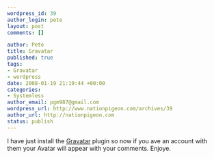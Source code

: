```yaml
--- 
wordpress_id: 39
author_login: pete
layout: post
comments: []

author: Pete
title: Gravatar
published: true
tags: 
- Gravatar
- wordpress
date: 2008-01-19 21:19:44 +00:00
categories: 
- Systemless
author_email: pgm987@gmail.com
wordpress_url: http://www.nationpigeon.com/archives/39
author_url: http://nationpigeon.com
status: publish
---
```

I have just install the <a href="http://site.gravatar.com/">Gravatar</a> plugin so now if you ave an account with them your Avatar will appear with your comments. Enjoye.
